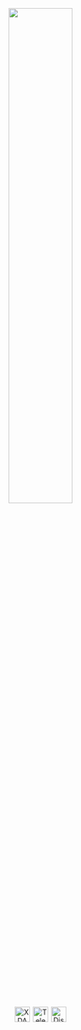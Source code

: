 <p align="center">
<img width="50%" src="https://risen.vercel.app/api?username=Ryzen5950XT&show_icons=true&theme=dark&border_color=E50000&icon_color=FF0000">
<br><br>
<a href="https://forum.xda-developers.com/m/ryzen5950xt.12060347/" target="_blank"><img hspace="1" height="30" title="XDA" src="https://img.shields.io/badge/XDA-2DAAE9?style=for-the-badge&logo=XDA-Developers&logoColor=white"></a>
<a href="https://t.me/Ryzen5950XT" target="_blank"><img hspace="1" height="30" title="Telegram" src="https://img.shields.io/badge/Telegram-0088CC?style=for-the-badge&logo=Telegram&logoColor=white"></a>
<a href="https://discord.com/users/499525349109923844" target="_blank"><img hspace="1" height="30" title="Discord" src="https://img.shields.io/badge/Discord-5865F2?style=for-the-badge&logo=Discord&logoColor=white"></a>
</p>

